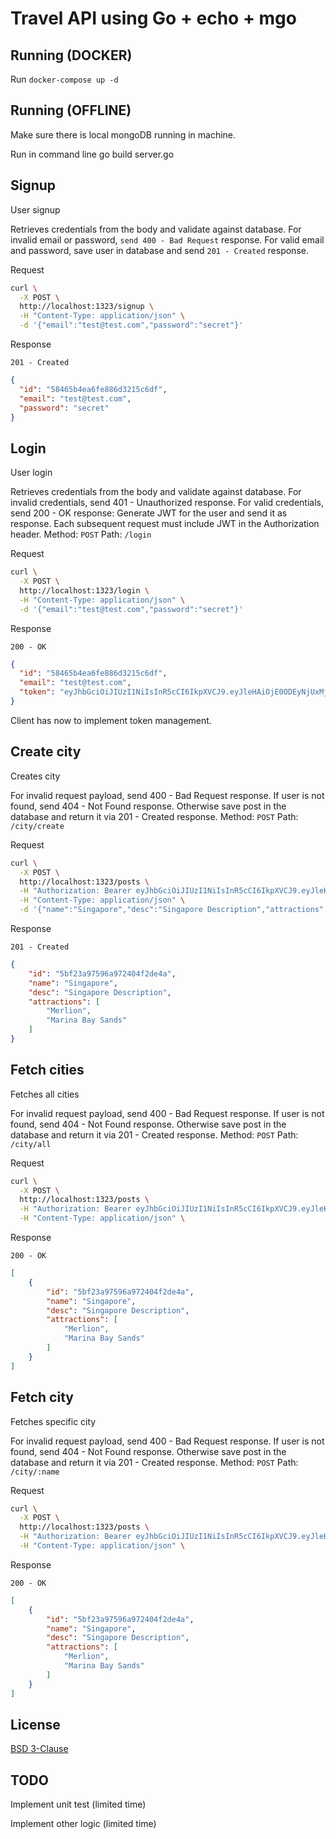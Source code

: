 # Travel API using Go + echo + mgo

## Running (DOCKER)
Run `docker-compose up -d`

## Running (OFFLINE)
Make sure there is local mongoDB running in machine.

Run in command line go build server.go

## Signup
User signup

Retrieves credentials from the body and validate against database.
For invalid email or password, `send 400 - Bad Request` response.
For valid email and password, save user in database and send `201 - Created` response.

Request

```sh
curl \
  -X POST \
  http://localhost:1323/signup \
  -H "Content-Type: application/json" \
  -d '{"email":"test@test.com","password":"secret"}'
```
Response

`201 - Created`

```json
{
  "id": "58465b4ea6fe886d3215c6df",
  "email": "test@test.com",
  "password": "secret"
}
```


## Login
User login

Retrieves credentials from the body and validate against database.
For invalid credentials, send 401 - Unauthorized response.
For valid credentials, send 200 - OK response:
Generate JWT for the user and send it as response.
Each subsequent request must include JWT in the Authorization header.
Method: `POST`
Path: `/login`

Request

```sh
curl \
  -X POST \
  http://localhost:1323/login \
  -H "Content-Type: application/json" \
  -d '{"email":"test@test.com","password":"secret"}'
```
Response

`200 - OK`

```json
{
  "id": "58465b4ea6fe886d3215c6df",
  "email": "test@test.com",
  "token": "eyJhbGciOiJIUzI1NiIsInR5cCI6IkpXVCJ9.eyJleHAiOjE0ODEyNjUxMjgsImlkIjoiNTg0NjViNGVhNmZlODg2ZDMyMTVjNmRmIn0.1IsGGxko1qMCsKkJDQ1NfmrZ945XVC9uZpcvDnKwpL0"
}
```
Client has now to implement token management.


## Create city
Creates city

For invalid request payload, send 400 - Bad Request response.
If user is not found, send 404 - Not Found response.
Otherwise save post in the database and return it via 201 - Created response.
Method: `POST`
Path: `/city/create`

Request

```sh
curl \
  -X POST \
  http://localhost:1323/posts \
  -H "Authorization: Bearer eyJhbGciOiJIUzI1NiIsInR5cCI6IkpXVCJ9.eyJleHAiOjE0ODEyNjUxMjgsImlkIjoiNTg0NjViNGVhNmZlODg2ZDMyMTVjNmRmIn0.1IsGGxko1qMCsKkJDQ1NfmrZ945XVC9uZpcvDnKwpL0" \
  -H "Content-Type: application/json" \
  -d '{"name":"Singapore","desc":"Singapore Description","attractions":["Merlion","Marina Bay Sands"]}'
```
Response

`201 - Created`

```json
{
    "id": "5bf23a97596a972404f2de4a",
    "name": "Singapore",
    "desc": "Singapore Description",
    "attractions": [
        "Merlion",
        "Marina Bay Sands"
    ]
}
```

## Fetch cities
Fetches all cities

For invalid request payload, send 400 - Bad Request response.
If user is not found, send 404 - Not Found response.
Otherwise save post in the database and return it via 201 - Created response.
Method: `POST`
Path: `/city/all`

Request

```sh
curl \
  -X POST \
  http://localhost:1323/posts \
  -H "Authorization: Bearer eyJhbGciOiJIUzI1NiIsInR5cCI6IkpXVCJ9.eyJleHAiOjE0ODEyNjUxMjgsImlkIjoiNTg0NjViNGVhNmZlODg2ZDMyMTVjNmRmIn0.1IsGGxko1qMCsKkJDQ1NfmrZ945XVC9uZpcvDnKwpL0" \
  -H "Content-Type: application/json" \
```
Response

`200 - OK`

```json
[
    {
        "id": "5bf23a97596a972404f2de4a",
        "name": "Singapore",
        "desc": "Singapore Description",
        "attractions": [
            "Merlion",
            "Marina Bay Sands"
        ]
    }
]
```

## Fetch city
Fetches specific city

For invalid request payload, send 400 - Bad Request response.
If user is not found, send 404 - Not Found response.
Otherwise save post in the database and return it via 201 - Created response.
Method: `POST`
Path: `/city/:name`

Request

```sh
curl \
  -X POST \
  http://localhost:1323/posts \
  -H "Authorization: Bearer eyJhbGciOiJIUzI1NiIsInR5cCI6IkpXVCJ9.eyJleHAiOjE0ODEyNjUxMjgsImlkIjoiNTg0NjViNGVhNmZlODg2ZDMyMTVjNmRmIn0.1IsGGxko1qMCsKkJDQ1NfmrZ945XVC9uZpcvDnKwpL0" \
  -H "Content-Type: application/json" \
```
Response

`200 - OK`

```json
[
    {
        "id": "5bf23a97596a972404f2de4a",
        "name": "Singapore",
        "desc": "Singapore Description",
        "attractions": [
            "Merlion",
            "Marina Bay Sands"
        ]
    }
]
```

## License
[BSD 3-Clause](https://github.com/alvindcastro/travel-echo-mongo/blob/master/LICENSE)

## TODO
Implement unit test (limited time)

Implement other logic (limited time)